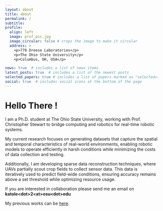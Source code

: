```yaml
---
layout: about
title: about
permalink: /
subtitle: 
profile:
  align: left
  image: prof_pic.jpg
  image_circular: false # crops the image to make it circular
  address: >
    <p>778 Dreese Laboratories</p>
    <p>The Ohio State University</p>
    <p>Columbus, OH, USA</p>

news: true  # includes a list of news items
latest_posts: true  # includes a list of the newest posts
selected_papers: true # includes a list of papers marked as "selected={true}"
social: true  # includes social icons at the bottom of the page
---
```


# Hello There !
I am a Ph.D. student at The Ohio State University, working with Prof. Christopher Stewart to bridge computing and robotics for real-time robotic systems.

My current research focuses on generating datasets that capture the spatial and temporal characteristics of real-world environments, enabling robotic models to operate efficiently in harsh conditions while minimizing the costs of data collection and testing.

Additionally, I am developing sparse data reconstruction techniques, where UAVs partially scout crop fields to collect sensor data. This data is iteratively used to predict field-wide conditions, ensuring accuracy remains above a set threshold while optimizing resource usage.

If you are interested in collaboration please send me an email on **katole\<dot>2\<at>osu\<dot>edu** 

My previous works can be [here](/projects). 

<!-- Write your biography here. Tell the world about yourself. Link to your favorite [subreddit](http://reddit.com). You can put a picture in, too. The code is already in, just name your picture `prof_pic.jpg` and put it in the `img/` folder.

Put your address / P.O. box / other info right below your picture. You can also disable any of these elements by editing `profile` property of the YAML header of your `_pages/about.md`. Edit `_bibliography/papers.bib` and Jekyll will render your [publications page](/al-folio/publications/) automatically.

Link to your social media connections, too. This theme is set up to use [Font Awesome icons](http://fortawesome.github.io/Font-Awesome/) and [Academicons](https://jpswalsh.github.io/academicons/), like the ones below. Add your Facebook, Twitter, LinkedIn, Google Scholar, or just disable all of them. -->
